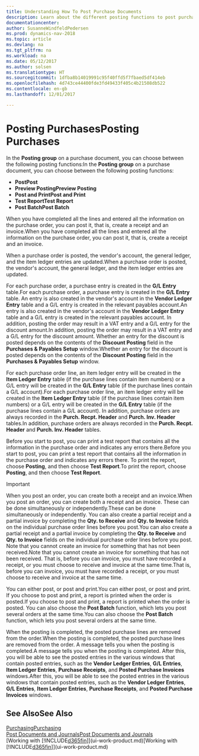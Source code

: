```yaml
---
title: Understanding How To Post Purchase Documents
description: Learn about the different posting functions to post purchase documents.
documentationcenter: 
author: SusanneWindfeldPedersen
ms.prod: dynamics-nav-2018
ms.topic: article
ms.devlang: na
ms.tgt_pltfrm: na
ms.workload: na
ms.date: 05/12/2017
ms.author: solsen
ms.translationtype: HT
ms.sourcegitcommit: 1dfba8b14019991c95f40ffd5f7fbaed5df414eb
ms.openlocfilehash: 4d743ce44400fde3fd49433f405c4b21508db522
ms.contentlocale: en-gb
ms.lasthandoff: 12/01/2017

---
```

# <a name="posting-purchases"></a><span data-ttu-id="79832-103">Posting Purchases</span><span class="sxs-lookup"><span data-stu-id="79832-103">Posting Purchases</span></span>
<span data-ttu-id="79832-104">In the **Posting group** on a purchase document, you can choose between the following posting functions:</span><span class="sxs-lookup"><span data-stu-id="79832-104">In the **Posting group** on a purchase document, you can choose between the following posting functions:</span></span>

* <span data-ttu-id="79832-105">**Post**</span><span class="sxs-lookup"><span data-stu-id="79832-105">**Post**</span></span>
* <span data-ttu-id="79832-106">**Preview Posting**</span><span class="sxs-lookup"><span data-stu-id="79832-106">**Preview Posting**</span></span>
* <span data-ttu-id="79832-107">**Post and Print**</span><span class="sxs-lookup"><span data-stu-id="79832-107">**Post and Print**</span></span>
* <span data-ttu-id="79832-108">**Test Report**</span><span class="sxs-lookup"><span data-stu-id="79832-108">**Test Report**</span></span>
* <span data-ttu-id="79832-109">**Post Batch**</span><span class="sxs-lookup"><span data-stu-id="79832-109">**Post Batch**</span></span>

<span data-ttu-id="79832-110">When you have completed all the lines and entered all the information on the purchase order, you can post it, that is, create a receipt and an invoice.</span><span class="sxs-lookup"><span data-stu-id="79832-110">When you have completed all the lines and entered all the information on the purchase order, you can post it, that is, create a receipt and an invoice.</span></span>

<span data-ttu-id="79832-111">When a purchase order is posted, the vendor's account, the general ledger, and the item ledger entries are updated.</span><span class="sxs-lookup"><span data-stu-id="79832-111">When a purchase order is posted, the vendor's account, the general ledger, and the item ledger entries are updated.</span></span>

<span data-ttu-id="79832-112">For each purchase order, a purchase entry is created in the **G/L Entry** table.</span><span class="sxs-lookup"><span data-stu-id="79832-112">For each purchase order, a purchase entry is created in the **G/L Entry** table.</span></span> <span data-ttu-id="79832-113">An entry is also created in the vendor's account in the **Vendor Ledger Entry** table and a G/L entry is created in the relevant payables account.</span><span class="sxs-lookup"><span data-stu-id="79832-113">An entry is also created in the vendor's account in the **Vendor Ledger Entry** table and a G/L entry is created in the relevant payables account.</span></span> <span data-ttu-id="79832-114">In addition, posting the order may result in a VAT entry and a G/L entry for the discount amount.</span><span class="sxs-lookup"><span data-stu-id="79832-114">In addition, posting the order may result in a VAT entry and a G/L entry for the discount amount.</span></span> <span data-ttu-id="79832-115">Whether an entry for the discount is posted depends on the contents of the **Discount Posting** field in the **Purchases & Payables Setup** window.</span><span class="sxs-lookup"><span data-stu-id="79832-115">Whether an entry for the discount is posted depends on the contents of the **Discount Posting** field in the **Purchases & Payables Setup** window.</span></span>

<span data-ttu-id="79832-116">For each purchase order line, an item ledger entry will be created in the **Item Ledger Entry** table (if the purchase lines contain item numbers) or a G/L entry will be created in the **G/L Entry** table (if the purchase lines contain a G/L account).</span><span class="sxs-lookup"><span data-stu-id="79832-116">For each purchase order line, an item ledger entry will be created in the **Item Ledger Entry** table (if the purchase lines contain item numbers) or a G/L entry will be created in the **G/L Entry** table (if the purchase lines contain a G/L account).</span></span> <span data-ttu-id="79832-117">In addition, purchase orders are always recorded in the **Purch. Recpt. Header** and **Purch. Inv. Header** tables.</span><span class="sxs-lookup"><span data-stu-id="79832-117">In addition, purchase orders are always recorded in the **Purch. Recpt. Header** and **Purch. Inv. Header** tables.</span></span>

<span data-ttu-id="79832-118">Before you start to post, you can print a test report that contains all the information in the purchase order and indicates any errors there.</span><span class="sxs-lookup"><span data-stu-id="79832-118">Before you start to post, you can print a test report that contains all the information in the purchase order and indicates any errors there.</span></span> <span data-ttu-id="79832-119">To print the report, choose **Posting**, and then choose **Test Report**.</span><span class="sxs-lookup"><span data-stu-id="79832-119">To print the report, choose **Posting**, and then choose **Test Report**.</span></span>

> [!IMPORTANT]  
>   <span data-ttu-id="79832-120">When you post an order, you can create both a receipt and an invoice.</span><span class="sxs-lookup"><span data-stu-id="79832-120">When you post an order, you can create both a receipt and an invoice.</span></span> <span data-ttu-id="79832-121">These can be done simultaneously or independently.</span><span class="sxs-lookup"><span data-stu-id="79832-121">These can be done simultaneously or independently.</span></span> <span data-ttu-id="79832-122">You can also create a partial receipt and a partial invoice by completing the **Qty. to Receive** and **Qty. to Invoice** fields on the individual purchase order lines before you post.</span><span class="sxs-lookup"><span data-stu-id="79832-122">You can also create a partial receipt and a partial invoice by completing the **Qty. to Receive** and **Qty. to Invoice** fields on the individual purchase order lines before you post.</span></span> <span data-ttu-id="79832-123">Note that you cannot create an invoice for something that has not been received.</span><span class="sxs-lookup"><span data-stu-id="79832-123">Note that you cannot create an invoice for something that has not been received.</span></span> <span data-ttu-id="79832-124">That is, before you can invoice, you must have recorded a receipt, or you must choose to receive and invoice at the same time.</span><span class="sxs-lookup"><span data-stu-id="79832-124">That is, before you can invoice, you must have recorded a receipt, or you must choose to receive and invoice at the same time.</span></span>

<span data-ttu-id="79832-125">You can either post, or post and print.</span><span class="sxs-lookup"><span data-stu-id="79832-125">You can either post, or post and print.</span></span> <span data-ttu-id="79832-126">If you choose to post and print, a report is printed when the order is posted.</span><span class="sxs-lookup"><span data-stu-id="79832-126">If you choose to post and print, a report is printed when the order is posted.</span></span> <span data-ttu-id="79832-127">You can also choose the **Post Batch** function, which lets you post several orders at the same time.</span><span class="sxs-lookup"><span data-stu-id="79832-127">You can also choose the **Post Batch** function, which lets you post several orders at the same time.</span></span>

<span data-ttu-id="79832-128">When the posting is completed, the posted purchase lines are removed from the order.</span><span class="sxs-lookup"><span data-stu-id="79832-128">When the posting is completed, the posted purchase lines are removed from the order.</span></span> <span data-ttu-id="79832-129">A message tells you when the posting is completed.</span><span class="sxs-lookup"><span data-stu-id="79832-129">A message tells you when the posting is completed.</span></span> <span data-ttu-id="79832-130">After this, you will be able to see the posted entries in the various windows that contain posted entries, such as the **Vendor Ledger Entries**, **G/L Entries**, **Item Ledger Entries**, **Purchase Receipts**, and **Posted Purchase Invoices** windows.</span><span class="sxs-lookup"><span data-stu-id="79832-130">After this, you will be able to see the posted entries in the various windows that contain posted entries, such as the **Vendor Ledger Entries**, **G/L Entries**, **Item Ledger Entries**, **Purchase Receipts**, and **Posted Purchase Invoices** windows.</span></span>

## <a name="see-also"></a><span data-ttu-id="79832-131">See Also</span><span class="sxs-lookup"><span data-stu-id="79832-131">See Also</span></span>
[<span data-ttu-id="79832-132">Purchasing</span><span class="sxs-lookup"><span data-stu-id="79832-132">Purchasing</span></span>](purchasing-manage-purchasing.md)  
[<span data-ttu-id="79832-133">Post Documents and Journals</span><span class="sxs-lookup"><span data-stu-id="79832-133">Post Documents and Journals</span></span>](ui-post-documents-journals.md)  
<span data-ttu-id="79832-134">[Working with [!INCLUDE[d365fin](includes/d365fin_md.md)]](ui-work-product.md)</span><span class="sxs-lookup"><span data-stu-id="79832-134">[Working with [!INCLUDE[d365fin](includes/d365fin_md.md)]](ui-work-product.md)</span></span>


